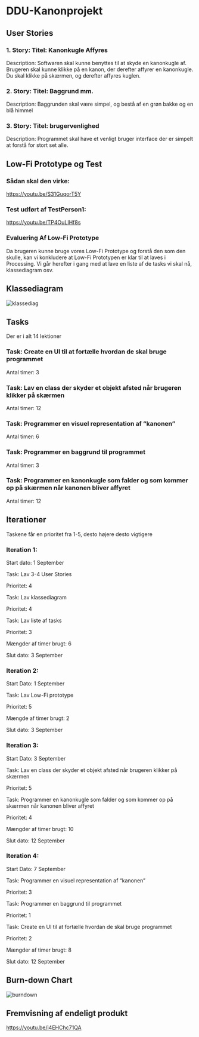 # DDU-Kanonprojekt
## User Stories
### 1. Story: Titel: Kanonkugle Affyres
Description: Softwaren skal kunne benyttes til at skyde en kanonkugle af. Brugeren skal kunne klikke på en kanon, der derefter affyrer en kanonkugle. Du skal klikke på skærmen, og derefter affyres kuglen. 

### 2. Story: Titel: Baggrund mm.
Description: Baggrunden skal være simpel, og bestå af en grøn bakke og en blå himmel

### 3. Story: Titel: brugervenlighed
Description: Programmet skal have et venligt bruger interface der er simpelt at forstå for stort set alle.

## Low-Fi Prototype og Test
### Sådan skal den virke:
https://youtu.be/S31GuqorT5Y

### Test udført af TestPerson1:
https://youtu.be/TP4OuLIHf8s

### Evaluering Af Low-Fi Prototype
Da brugeren kunne bruge vores Low-Fi Prototype og forstå den som den skulle, kan vi konkludere at Low-Fi Prototypen er klar til at laves i Processing. Vi går herefter i gang med at lave en liste af de tasks vi skal nå, klassediagram osv.

## Klassediagram
![klassediag](https://user-images.githubusercontent.com/69625280/132658420-2a00cd07-bd0a-4124-a205-ba9f89b436e7.png)

## Tasks
Der er i alt 14 lektioner

### Task: Create en UI til at fortælle hvordan de skal bruge programmet
Antal timer: 3

### Task: Lav en class der skyder et objekt afsted når brugeren klikker på skærmen
Antal timer: 12

### Task: Programmer en visuel representation af “kanonen”
Antal timer: 6

### Task: Programmer en baggrund til programmet
Antal timer: 3

### Task: Programmer en kanonkugle som falder og som kommer op på skærmen når kanonen bliver affyret
Antal timer: 12

## Iterationer
Taskene får en prioritet fra 1-5, desto højere desto vigtigere

### Iteration 1:

Start dato: 1 September

Task: Lav 3-4 User Stories

Prioritet: 4

Task: Lav klassediagram

Prioritet: 4

Task: Lav liste af tasks

Prioritet: 3

Mængder af timer brugt: 6

Slut dato: 3 September

### Iteration 2:

Start Dato:  1 September

Task: Lav Low-Fi prototype

Prioritet: 5

Mængde af timer brugt: 2

Slut dato: 3 September

### Iteration 3:

Start Dato: 3 September

Task: Lav en class der skyder et objekt afsted når brugeren klikker på skærmen

Prioritet: 5

Task: Programmer en kanonkugle som falder og som kommer op på skærmen når kanonen bliver affyret

Prioritet: 4

Mængder af timer brugt: 10 

Slut dato: 12 September

### Iteration 4:

Start Dato: 7 September

Task: Programmer en visuel representation af “kanonen” 

Prioritet: 3

Task: Programmer en baggrund til programmet

Prioritet: 1

Task: Create en UI til at fortælle hvordan de skal bruge programmet

Prioritet: 2

Mængder af timer brugt: 8

Slut dato: 12 September

## Burn-down Chart
![burndown](https://user-images.githubusercontent.com/69625280/132658334-c1d762dd-17cc-4638-8643-df15fea5364c.png)

## Fremvisning af endeligt produkt
https://youtu.be/i4EHChc71QA

